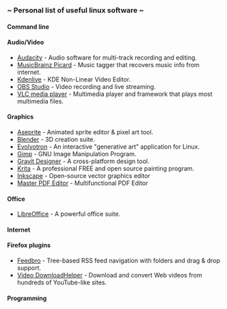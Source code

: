 ### ~ Personal list of useful linux software ~

#### Command line

#### Audio/Video
- [Audacity](http://www.audacityteam.org "Audacity") - Audio software for multi-track recording and editing.
- [MusicBrainz Picard](https://picard.musicbrainz.org "MusicBrainz Picard") - Music tagger that recovers music info from internet.
- [Kdenlive](https://kdenlive.org "Kdenlive") - KDE Non-Linear Video Editor.
- [OBS Studio](https://obsproject.com "OBS Studio") - Video recording and live streaming.
- [VLC media player](https://www.videolan.org/vlc/index.html "VLC media player") - Multimedia player and framework that plays most multimedia files.

#### Graphics
- [Aseprite](https://www.aseprite.org "Aseprite") - Animated sprite editor & pixel art tool.
- [Blender](https://www.blender.org "Blender") - 3D creation suite.
- [Evolvotron](http://www.bottlenose.net/share/evolvotron "Evolvotron") - An interactive "generative art" application for Linux.
- [Gimp](http://www.gimp.org "Gimp") - GNU Image Manipulation Program.
- [Gravit Designer](https://www.designer.io "Gravit Designer") - A cross-platform design tool.
- [Krita](https://krita.org "Krita") - A professional FREE and open source painting program.
- [Inkscape](https://inkscape.org "Inkscape") - Open-source vector graphics editor
- [Master PDF Editor](https://code-industry.net/masterpdfeditor/ "Master PDF Editor") - Multifunctional PDF Editor

#### Office
- [LibreOffice](https://www.libreoffice.org "LibreOffice") - A powerful office suite.

#### Internet

#### Firefox plugins
- [Feedbro](https://addons.mozilla.org/it/firefox/addon/feedbroreader "Feedbro") - Tree-based RSS feed navigation with folders and drag & drop support.
- [Video DownloadHelper](https://addons.mozilla.org/it/firefox/addon/video-downloadhelper "Video DownloadHelper") - Download and convert Web videos from hundreds of YouTube-like sites.

#### Programming
